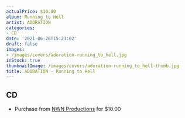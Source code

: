 ```yaml
---
actualPrice: $10.00
album: Running to Hell
artist: ADORATION
categories:
- CD
date: '2021-06-26T15:23:02'
draft: false
images:
- /images/covers/adoration-running_to_hell.jpg
inStock: true
thumbnailImage: /images/covers/adoration-running_to_hell-thumb.jpg
title: ADORATION - Running to Hell
---
```


## CD
* Purchase from [NWN Productions](http://shop.nwnprod.com/index.php?route=product/product&path=93&product_id=10370&sort=pd.name&order=ASC) for $10.00
